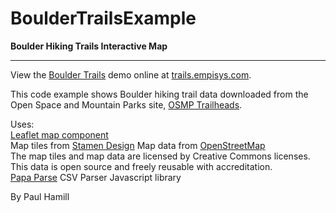 # BoulderTrailsExample

**Boulder Hiking Trails Interactive Map**

---
View the [Boulder Trails](http://trails.empisys.com/) demo online at [trails.empisys.com](http://trails.empisys.com/).

This code example shows Boulder hiking trail data downloaded from the Open Space and Mountain Parks site, [OSMP Trailheads](https://bouldercolorado.gov/open-data/city-of-boulder-osmp-trailheads/).  
  
Uses:  
[Leaflet map component](https://leafletjs.com)  
Map tiles from [Stamen Design](http://maps.stamen.com)
Map data from [OpenStreetMap](https://www.openstreetmap.org)  
The map tiles and map data are licensed by Creative Commons licenses. This data is open source and freely reusable with accreditation.  
[Papa Parse](https://www.papaparse.com) CSV Parser Javascript library  

By Paul Hamill